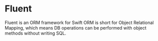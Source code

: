 # Fluent

Fluent is an ORM framework for Swift
ORM is short for Object Relational Mapping, which means DB operations can be performed with object methods without writing SQL.  

